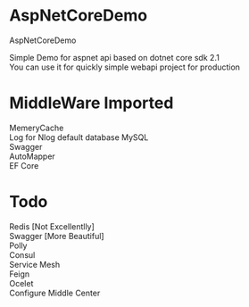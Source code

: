 # AspNetCoreDemo
AspNetCoreDemo
 
Simple Demo for aspnet api based on dotnet core sdk 2.1   
You can use it for quickly simple webapi project for production

# MiddleWare Imported
MemeryCache    
Log   for Nlog default database MySQL     
Swagger     
AutoMapper  
EF Core 

# Todo 
Redis   [Not Excellentlly]  
Swagger [More Beautiful]    
Polly          
Consul    
Service Mesh    
Feign    
Ocelet    
Configure Middle Center
